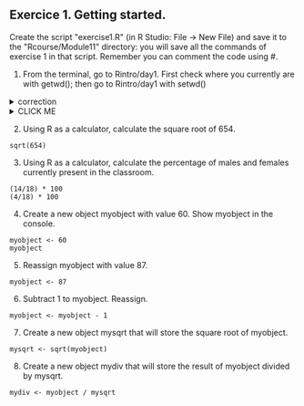 ## Exercice 1. Getting started.

Create the script "exercise1.R" (in R Studio: File -> New File) and save it to the "Rcourse/Module11" directory: you will save all the commands of exercise 1 in that  script.
Remember you can comment the code using #.

1. From the terminal, go to Rintro/day1.
First check where you currently are with getwd(); 
then go to Rintro/day1 with setwd()

<details><summary>correction</summary>

```{r}
getwd()
setwd("Rcourse/Module1")
setwd("/users/bi/sbonnin/Rcourse/Module1")
```

</details>



<details><summary>CLICK ME</summary>
<p>

#### yes, even hidden code blocks!

```python
print("hello world!")
```

</p>
</details>




2. Using R as a calculator, calculate the square root of 654.
```{r}
sqrt(654)
```

3. Using R as a calculator, calculate the percentage of males and females currently present in the classroom.
```{r}
(14/18) * 100
(4/18) * 100
```

4. Create a new object myobject with value 60.
Show myobject in the console.
```{r}
myobject <- 60
myobject
```

5. Reassign myobject with value 87.
```{r}
myobject <- 87
```

6. Subtract 1 to myobject. Reassign.
```{r}
myobject <- myobject - 1
```
7. Create a new object mysqrt that will store the square root of myobject.
```{r}
mysqrt <- sqrt(myobject)
```

8. Create a new object mydiv that will store the result of myobject divided by mysqrt.
```{r}
mydiv <- myobject / mysqrt
```


